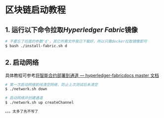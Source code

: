 # 区块链启动教程



## 1.  运行以下命令拉取*Hyperledger Fabric*镜像

```bash
# 不要忘了后面的参数'd'，其它所需文件我已下载好，所以只需docker拉取镜像即可
$ bash ./install-fabric.sh d
```



## 2. 启动网络

具体教程可参考[将智能合约部署到通道 — hyperledger-fabricdocs master 文档](https://hyperledger-fabric.readthedocs.io/zh-cn/latest/deploy_chaincode.html)

```bash
# 第一次启动网络前线清空网络，防止上次测试后未清空
$ ./network.sh down

# 启动网络并创建通道
$ ./network.sh up createChannel

。。。太多了先不写了
```



